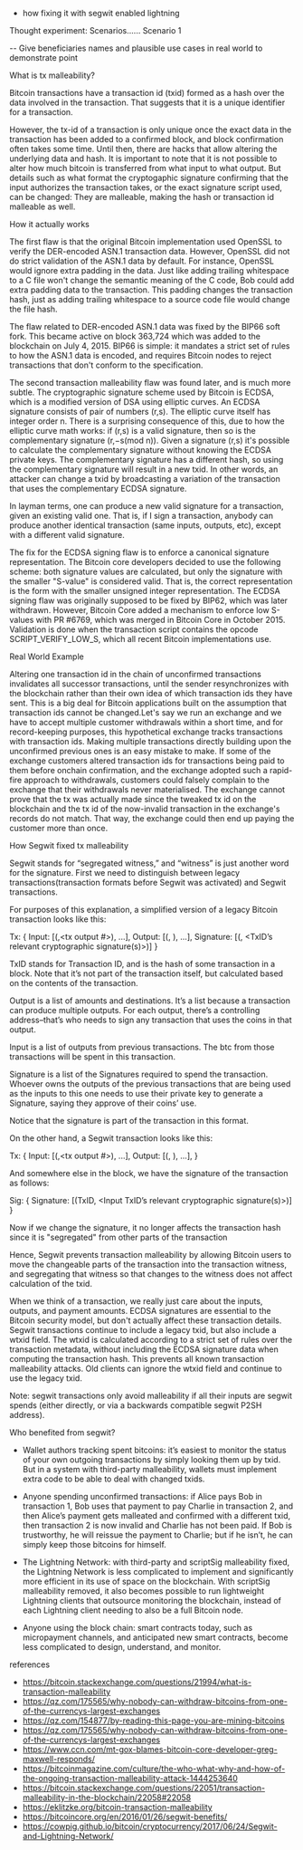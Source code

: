 - how fixing it with segwit enabled lightning

Thought experiment:
Scenarios......
Scenario 1

-- Give beneficiaries names and plausible use cases in real world to demonstrate point 


What is tx malleability?

Bitcoin transactions have a transaction id (txid) formed as a hash over the data involved in the transaction. That suggests that it is a unique identifier for a transaction.

However, the tx-id of a transaction is only unique once the exact data in the transaction has been added to a confirmed block, and block confirmation often takes some time. Until then, there are hacks that allow altering the underlying data and hash. It is important to note that it is not possible to alter how much bitcoin is transferred from what input to what output. But details such as what format the cryptogaphic signature confirming that the input authorizes the transaction takes, or the exact signature script used, can be changed: They are malleable, making the hash or transaction id malleable as well.

How it actually works

The first flaw is that the original Bitcoin implementation used OpenSSL to verify the DER-encoded ASN.1 transaction data. However, OpenSSL did not do strict validation of the ASN.1 data by default. For instance, OpenSSL would ignore extra padding in the data. Just like adding trailing whitespace to a C file won't change the semantic meaning of the C code, Bob could add extra padding data to the transaction. This padding changes the transaction hash, just as adding trailing whitespace to a source code file would change the file hash.

The flaw related to DER-encoded ASN.1 data was fixed by the BIP66 soft fork. This became active on block 363,724 which was added to the blockchain on July 4, 2015. BIP66 is simple: it mandates a strict set of rules to how the ASN.1 data is encoded, and requires Bitcoin nodes to reject transactions that don't conform to the specification.

The second transaction malleability flaw was found later, and is much more subtle. The cryptographic signature scheme used by Bitcoin is ECDSA, which is a modified version of DSA using elliptic curves. An ECDSA signature consists of pair of numbers (r,s). The elliptic curve itself has integer order n. There is a surprising consequence of this, due to how the elliptic curve math works: if (r,s) is a valid signature, then so is the complementary signature (r,−s(mod n)). Given a signature (r,s) it's possible to calculate the complementary signature without knowing the ECDSA private keys. The complementary signature has a different hash, so using the complementary signature will result in a new txid. In other words, an attacker can change a txid by broadcasting a variation of the transaction that uses the complementary ECDSA signature.

In layman terms, one can produce a new valid signature for a transaction, given an existing valid one. That is, if I sign a transaction, anybody can produce another identical transaction (same inputs, outputs, etc), except with a different valid signature.

The fix for the ECDSA signing flaw is to enforce a canonical signature representation. The Bitcoin core developers decided to use the following scheme: both signature values are calculated, but only the signature with the smaller "S-value" is considered valid. That is, the correct representation is the form with the smaller unsigned integer representation. The ECDSA signing flaw was originally supposed to be fixed by BIP62, which was later withdrawn. However, Bitcoin Core added a mechanism to enforce low S-values with PR #6769, which was merged in Bitcoin Core in October 2015. Validation is done when the transaction script contains the opcode SCRIPT_VERIFY_LOW_S, which all recent Bitcoin implementations use.

Real World Example

Altering one transaction id in the chain of unconfirmed transactions invalidates all successor transactions, until the sender resynchronizes with the blockchain rather than their own idea of which transaction ids they have sent. This is a big deal for Bitcoin applications built on the assumption that transaction ids cannot be changed.Let's say we run an exchange and we have to accept multiple customer withdrawals within a short time, and for record-keeping purposes, this hypothetical exchange tracks transactions with transaction ids. Making multiple transactions directly building upon the unconfirmed previous ones is an easy mistake to make. If some of the exchange customers altered transaction ids for transactions being paid to them before onchain confirmation, and the exchange adopted such a rapid-fire approach to withdrawals, customers could falsely complain to the exchange that their withdrawals never materialised. The exchange cannot prove that the tx was actually made since the tweaked tx id on the blockchain and the tx id of the now-invalid transaction in the exchange's records do not match. That way, the exchange could then end up paying the customer more than once.


How Segwit fixed tx malleability

Segwit stands for “segregated witness,” and “witness” is just another word for the signature. First we need to distinguish between legacy transactions(transaction formats before Segwit was activated) and Segwit transactions.

For purposes of this explanation, a simplified version of a legacy Bitcoin transaction looks like this:

Tx: {
    Input: [(<previous TxID>,<tx output #>), ...],
    Output: [(<destination addresses>, <amount>), ...],
    Signature: [(<TxIDs>, <TxID’s relevant cryptographic signature(s)>)]
}

TxID stands for Transaction ID, and is the hash of some transaction in a block. Note that it’s not part of the transaction itself, but calculated based on the contents of the transaction.

Output is a list of amounts and destinations. It’s a list because a transaction can produce multiple outputs. For each output, there’s a controlling address–that’s who needs to sign any transaction that uses the coins in that output.

Input is a list of outputs from previous transactions. The btc from those transactions will be spent in this transaction.

Signature is a list of the Signatures required to spend the transaction. Whoever owns the outputs of the previous transactions that are being used as the inputs to this one needs to use their private key to generate a Signature, saying they approve of their coins’ use.

Notice that the signature is part of the transaction in this format.


On the other hand, a Segwit transaction looks like this:

Tx: {
    Input: [(<previous TxID>,<tx output #>), ...],
    Output: [(<destination addresses>, <amount>), ...],
}

And somewhere else in the block, we have the signature of the transaction as follows:

Sig: {
    Signature: [(TxID, <Input TxID’s relevant cryptographic signature(s)>)]
}


Now if we change the signature, it no longer affects the transaction hash since it is "segregated" from other parts of the transaction

Hence, Segwit prevents transaction malleability by allowing Bitcoin users to move the changeable parts of the transaction into the transaction witness, and segregating that witness so that changes to the witness does not affect calculation of the txid.


When we think of a transaction, we really just care about the inputs, outputs, and payment amounts. ECDSA signatures are essential to the Bitcoin security model, but don't actually affect these transaction details. Segwit transactions continue to include a legacy txid, but also include a wtxid field. The wtxid is calculated according to a strict set of rules over the transaction metadata, without including the ECDSA signature data when computing the transaction hash. This prevents all known transaction malleability attacks. Old clients can ignore the wtxid field and continue to use the legacy txid.

Note: segwit transactions only avoid malleability if all their inputs are segwit spends (either directly, or via a backwards compatible segwit P2SH address).

Who benefited from segwit?


- Wallet authors tracking spent bitcoins: it’s easiest to monitor the status of your own outgoing transactions by simply looking them up by txid. But in a system with third-party malleability, wallets must implement extra code to be able to deal with changed txids.

 - Anyone spending unconfirmed transactions: if Alice pays Bob in transaction 1, Bob uses that payment to pay Charlie in transaction 2, and then Alice’s payment gets malleated and confirmed with a different txid, then transaction 2 is now invalid and Charlie has not been paid. If Bob is trustworthy, he will reissue the payment to Charlie; but if he isn’t, he can simply keep those bitcoins for himself.

- The Lightning Network: with third-party and scriptSig malleability fixed, the Lightning Network is less complicated to implement and significantly more efficient in its use of space on the blockchain. With scriptSig malleability removed, it also becomes possible to run lightweight Lightning clients that outsource monitoring the blockchain, instead of each Lightning client needing to also be a full Bitcoin node.

- Anyone using the block chain: smart contracts today, such as micropayment channels, and anticipated new smart contracts, become less complicated to design, understand, and monitor.

references

- https://bitcoin.stackexchange.com/questions/21994/what-is-transaction-malleability
- https://qz.com/175565/why-nobody-can-withdraw-bitcoins-from-one-of-the-currencys-largest-exchanges
- https://qz.com/154877/by-reading-this-page-you-are-mining-bitcoins
- https://qz.com/175565/why-nobody-can-withdraw-bitcoins-from-one-of-the-currencys-largest-exchanges
- https://www.ccn.com/mt-gox-blames-bitcoin-core-developer-greg-maxwell-responds/
- https://bitcoinmagazine.com/culture/the-who-what-why-and-how-of-the-ongoing-transaction-malleability-attack-1444253640
- https://bitcoin.stackexchange.com/questions/22051/transaction-malleability-in-the-blockchain/22058#22058
- https://eklitzke.org/bitcoin-transaction-malleability
- https://bitcoincore.org/en/2016/01/26/segwit-benefits/
- https://cowpig.github.io/bitcoin/cryptocurrency/2017/06/24/Segwit-and-Lightning-Network/
